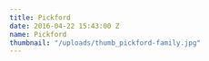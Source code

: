 ```yaml
---
title: Pickford
date: 2016-04-22 15:43:00 Z
name: Pickford
thumbnail: "/uploads/thumb_pickford-family.jpg"
---
```


